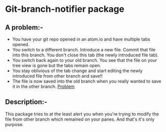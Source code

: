 # Git-branch-notifier package

## A problem:-
 - You have your git repo opened in an atom.io and have multiple tabs opened.
 - You switch to a different branch. Introduce a new file. Commit that file into this branch. You don't close this tab (the newly introduced file tab).
 - You switch back again to your old branch. You see that the file on your tree view is gone but the tabs remain open.
 - You stay oblivious of the tab change and start editing the newly introduced file from other branch and save!!
 - The file is now saved into the old branch when you really wanted to save it in the other branch.
 [Problem](http://i.imgur.com/DoU5gy6.gifv)

 ## Description:-
 This package tries to at the least alert you when you're trying to modify the file from other branch which remained on your panes. And that's it's only purpose.
